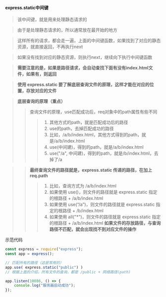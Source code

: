 #### express.static中间键
> 该中间键，就是用来处理静态请求的

> 由于是处理静态请求的，所以通常放在最开始的地方

> 这样所有的请求，都会走一遍，上面的中间键函数，如果找到了对应的静态资源，就直接返回，不再执行next

> 如果没有找到对应的静态资源，则执行next，继续向下执行中间键函数

> **需要注意的是，如果是路径请求，会自动查找下面有没有index.html文件，如果有，则返回**


> **使用 express.static 要了解底层查询文件的原理，这样才能在对应的位置，存放对应的文件**

> **底层查询的原理（重点）**
>> 查询文件的原理，use匹配成功后，req对象中的path属性有些不同
>>> 1. 其他方式的path，就是匹配成功后的路径
>>> 2. use的path，去掉匹配成功的路径
>>> 3. 比如，/a/b/index.html，其他方式得到的path，就是/a/b/index.html
>>> 4. use(中间建)，得到的path，就是/a/b/index.html
>>> 5. use("/a", 中间建)，得到的path，就是/b/index.html，去掉了/a

>> **最终查询文件的路径就是，express.static 传递的路径，在加上 req.path**
>>> 1. 比如，查询方式为 /a/b/index.html
>>> 2. 如果使用 use()，则文件的路径就是 express.static 指定的根路径 + /a/b/index.html
>>> 3. 如果使用 use(“/a”)，则文件的路径就是 express.static 指定的根路径 + /b/index.html
>>> 4. 如果使用 all("*")，则文件的路径就是 express.static 指定的根路径 + /a/b/index.html
>>> **如果文件的存放路径，与查询路径不匹配，就会出现找不到对应文件的操作**

示范代码
```js
const express = require("express");
const app = express();

// 匹配所有的路径（这是常用的）
app.use( express.static("public") )
// 根据上面的介绍，所有文件的查询，都是 /public + 网络路径(path)

app.listen(10086, () => {
    console.log("服务器启动成功");
});
```